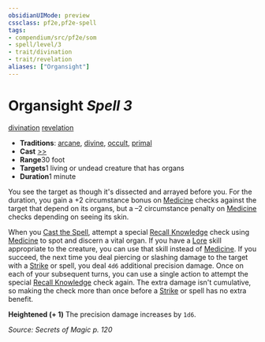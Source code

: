```yaml
---
obsidianUIMode: preview
cssclass: pf2e,pf2e-spell
tags:
- compendium/src/pf2e/som
- spell/level/3
- trait/divination
- trait/revelation
aliases: ["Organsight"]
---
```

# Organsight *Spell 3*   
[divination](/rules/traits/divination.md)  [revelation](/rules/traits/revelation.md)  

- **Traditions**: [arcane](/rules/traits/arcane.md), [divine](/rules/traits/divine.md), [occult](/rules/traits/occult.md), [primal](/rules/traits/primal.md)
- **Cast** [>>](/rules/core-rulebook/chapter-9-playing-the-game.md#Actions "Two-Action") 
- **Range**30 foot
- **Targets**1 living or undead creature that has organs
- **Duration**1 minute

You see the target as though it's dissected and arrayed before you. For the duration, you gain a +2 circumstance bonus on [Medicine](/compendium/skills.md#Medicine) checks against the target that depend on its organs, but a –2 circumstance penalty on [Medicine](/compendium/skills.md#Medicine) checks depending on seeing its skin.

When you [Cast the Spell](/rules/actions/cast-a-spell.md), attempt a special [Recall Knowledge](/rules/actions/recall-knowledge.md) check using [Medicine](/compendium/skills.md#Medicine) to spot and discern a vital organ. If you have a [Lore](/compendium/skills.md#Lore) skill appropriate to the creature, you can use that skill instead of [Medicine](/compendium/skills.md#Medicine). If you succeed, the next time you deal piercing or slashing damage to the target with a [Strike](/rules/actions/strike.md) or spell, you deal `4d6` additional precision damage. Once on each of your subsequent turns, you can use a single action to attempt the special [Recall Knowledge](/rules/actions/recall-knowledge.md) check again. The extra damage isn't cumulative, so making the check more than once before a [Strike](/rules/actions/strike.md) or spell has no extra benefit.

**Heightened (+ 1)** The precision damage increases by `1d6`.

*Source: Secrets of Magic p. 120*